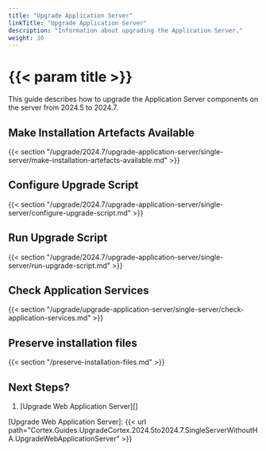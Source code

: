 ```yaml
---
title: "Upgrade Application Server"
linkTitle: "Upgrade Application Server"
description: "Information about upgrading the Application Server."
weight: 30
---
```


# {{< param title >}}

This guide describes how to upgrade the Application Server components on the server from 2024.5 to 2024.7.

## Make Installation Artefacts Available

{{< section "/upgrade/2024.7/upgrade-application-server/single-server/make-installation-artefacts-available.md" >}}

## Configure Upgrade Script

{{< section "/upgrade/2024.7/upgrade-application-server/single-server/configure-upgrade-script.md" >}}

## Run Upgrade Script

{{< section "/upgrade/2024.7/upgrade-application-server/single-server/run-upgrade-script.md" >}}

## Check Application Services

{{< section "/upgrade/upgrade-application-server/single-server/check-application-services.md" >}}

## Preserve installation files

{{< section "/preserve-installation-files.md" >}}

## Next Steps?

1. [Upgrade Web Application Server][]

[Upgrade Web Application Server]: {{< url path="Cortex.Guides.UpgradeCortex.2024.5to2024.7.SingleServerWithoutHA.UpgradeWebApplicationServer" >}}


